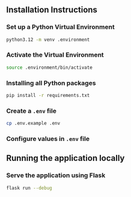 ## Installation Instructions

### Set up a Python Virtual Environment

```bash
python3.12 -m venv .environment
```

### Activate the Virtual Environment

```bash
source .environment/bin/activate
```


### Installing all Python packages

```bash
pip install -r requirements.txt
```


### Create a `.env` file

```bash
cp .env.example .env
```

### Configure values in `.env` file


## Running the application locally

### Serve the application using Flask

```bash
flask run --debug
```